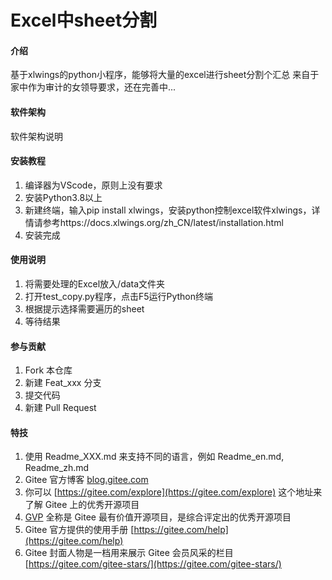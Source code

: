 # Excel中sheet分割

#### 介绍
基于xlwings的python小程序，能够将大量的excel进行sheet分割个汇总
来自于家中作为审计的女领导要求，还在完善中...

#### 软件架构
软件架构说明


#### 安装教程

1.  编译器为VScode，原则上没有要求  
2.  安装Python3.8以上
3.  新建终端，输入pip install xlwings，安装python控制excel软件xlwings，详情请参考https://docs.xlwings.org/zh_CN/latest/installation.html
4.  安装完成

#### 使用说明

1.  将需要处理的Excel放入/data文件夹
2.  打开test_copy.py程序，点击F5运行Python终端
3.  根据提示选择需要遍历的sheet
4.  等待结果

#### 参与贡献

1.  Fork 本仓库
2.  新建 Feat_xxx 分支
3.  提交代码
4.  新建 Pull Request


#### 特技

1.  使用 Readme\_XXX.md 来支持不同的语言，例如 Readme\_en.md, Readme\_zh.md
2.  Gitee 官方博客 [blog.gitee.com](https://blog.gitee.com)
3.  你可以 [https://gitee.com/explore](https://gitee.com/explore) 这个地址来了解 Gitee 上的优秀开源项目
4.  [GVP](https://gitee.com/gvp) 全称是 Gitee 最有价值开源项目，是综合评定出的优秀开源项目
5.  Gitee 官方提供的使用手册 [https://gitee.com/help](https://gitee.com/help)
6.  Gitee 封面人物是一档用来展示 Gitee 会员风采的栏目 [https://gitee.com/gitee-stars/](https://gitee.com/gitee-stars/)
